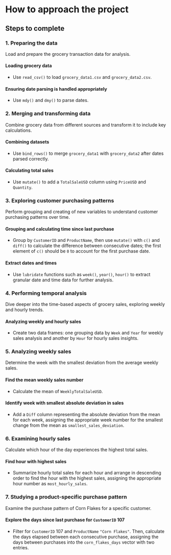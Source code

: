 # How to approach the project

## Steps to complete

### 1. Preparing the data

Load and prepare the grocery transaction data for analysis.

#### Loading grocery data
- Use `read_csv()` to load `grocery_data1.csv` and `grocery_data2.csv`.

#### Ensuring date parsing is handled appropriately
- Use `mdy()` and `dmy()` to parse dates.

### 2. Merging and transforming data

Combine grocery data from different sources and transform it to include key calculations.

#### Combining datasets
- Use `bind_rows()` to merge `grocery_data1` with `grocery_data2` after dates parsed correctly.

#### Calculating total sales
- Use `mutate()` to add a `TotalSaleUSD` column using `PriceUSD` and `Quantity`.

### 3. Exploring customer purchasing patterns

Perform grouping and creating of new variables to understand customer purchasing patterns over time.

#### Grouping and calculating time since last purchase
- Group by `CustomerID` and `ProductName`, then use `mutate()` with `c()` and `diff()` to calculate the difference between consecutive dates; the first element of `c()` should be `0` to account for the first purchase date.

#### Extract dates and times
- Use `lubridate` functions such as `week()`, `year()`, `hour()` to extract granular date and time data for further analysis.

### 4. Performing temporal analysis

Dive deeper into the time-based aspects of grocery sales, exploring weekly and hourly trends.

#### Analyzing weekly and hourly sales
- Create two data frames: one grouping data by `Week` and `Year` for weekly sales analysis and another by `Hour` for hourly sales insights.

### 5. Analyzing weekly sales

Determine the week with the smallest deviation from the average weekly sales.

#### Find the mean weekly sales number
- Calculate the mean of `WeeklyTotalSaleUSD`.

#### Identify week with smallest absolute deviation in sales
- Add a `Diff` column representing the absolute deviation from the mean for each week, assigning the appropriate week number for the smallest change from the mean as `smallest_sales_deviation`.

### 6. Examining hourly sales

Calculate which hour of the day experiences the highest total sales.

#### Find hour with highest sales
- Summarize hourly total sales for each hour and arrange in descending order to find the hour with the highest sales, assigning the appropriate hour number as `most_hourly_sales`.

### 7. Studying a product-specific purchase pattern

Examine the purchase pattern of Corn Flakes for a specific customer.

#### Explore the days since last purchase for `CustomerID` 107
- Filter for `CustomerID` 107 and `ProductName` `"Corn Flakes"`. Then, calculate the days elapsed between each consecutive purchase, assigning the days between purchases into the `corn_flakes_days` vector with two entries.